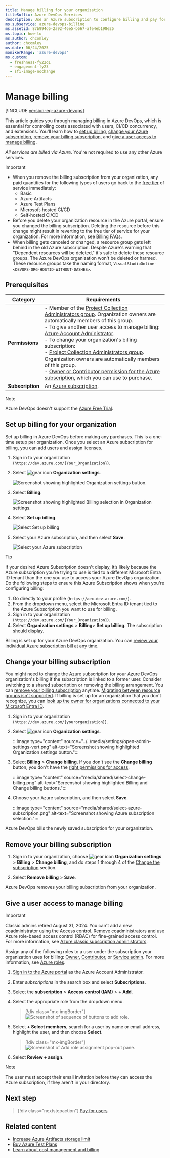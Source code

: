 ```yaml
---
title: Manage billing for your organization
titleSuffix: Azure DevOps Services
description: Use an Azure subscription to configure billing and pay for users, CI/CD concurrency, and extensions for Azure DevOps.
ms.subservice: azure-devops-billing
ms.assetid: 87b994d6-2a92-46e5-b667-afe4eb198e25
ms.topic: how-to
ms.author: chcomley
author: chcomley
ms.date: 06/24/2025
monikerRange: 'azure-devops'
ms.custom:
  - freshness-fy22q1
  - engagement-fy23
  - sfi-image-nochange
---
```


# Manage billing

[!INCLUDE [version-eq-azure-devops](../../includes/version-eq-azure-devops.md)]

This article guides you through managing billing in Azure DevOps, which is essential for controlling costs associated with users, CI/CD concurrency, and extensions. You'll learn how to [set up billing](#set-up-billing-for-your-organization), [change your Azure subscription](#change-your-billing-subscription), [remove your billing subscription](#remove-your-billing-subscription), and [give a user access to manage billing](#give-a-user-access-to-manage-billing).

*All services are billed via Azure*. You're not required to use any other Azure services.

> [!IMPORTANT]
> - When you remove the billing subscription from your organization, any paid quantities for the following types of users go back to the [free tier](billing-faq.yml) of service immediately:
>    - Basic
>    - Azure Artifacts
>    - Azure Test Plans
>    - Microsoft-hosted CI/CD
>    - Self-hosted CI/CD
> - Before you delete your organization resource in the Azure portal, ensure you changed the billing subscription. Deleting the resource before this change might result in reverting to the free tier of service for your organization. For more information, see [Billing FAQs](billing-faq.yml#azure-portal-integration).
> - When billing gets canceled or changed, a resource group gets left behind in the old Azure subscription. Despite Azure's warning that "Dependent resources will be deleted," it's safe to delete these resource groups. The Azure DevOps organization won't be deleted or harmed. These resource groups take the naming format, `VisualStudioOnline-<DEVOPS-ORG-HOSTID-WITHOUT-DASHES>`.

## Prerequisites

| Category | Requirements |
|--------------|-------------|
|**Permissions**| - Member of the [Project Collection Administrators group](../security/look-up-project-collection-administrators.md). Organization owners are automatically members of this group.<br> - To give another user access to manage billing: [Azure Account Administrator](/azure/cost-management-billing/manage/add-change-subscription-administrator).<br>- To change your organization's billing subscription:<br>- [Project Collection Administrators group](../security/look-up-project-collection-administrators.md). Organization owners are automatically members of this group.<br>- [Owner or Contributor permission for the Azure subscription](set-up-billing-for-your-organization-vs.md#give-a-user-access-to-manage-billing), which you can use to purchase.  |
|**Subscription**| An [Azure subscription](https://azure.microsoft.com/pricing/purchase-options/).|

> [!NOTE]
> Azure DevOps doesn't support the [Azure Free Trial](https://azure.microsoft.com/offers/ms-azr-0044p/).

<a name="set-up-billing"></a>

## Set up billing for your organization

Set up billing in Azure DevOps before making any purchases. This is a one-time setup per organization. Once you select an Azure subscription for billing, you can add users and assign licenses.

1. Sign in to your organization (```https://dev.azure.com/{Your_Organization}```).

2. Select ![gear icon](../../media/icons/gear-icon.png) **Organization settings**.

   ![Screenshot showing highlighted Organization settings button.](../../media/settings/open-admin-settings-vert.png)
   
3. Select **Billing**.

   ![Screenshot showing highlighted Billing selection in Organization settings.](media/shared/select-billing-organization-settings.png)
   
4. Select **Set up billing**.

   ![Select Set up billing](media/shared/set-up-billing.png)
   
5. Select your Azure subscription, and then select **Save**.

   ![Select your Azure subscription](media/shared/select-azure-subscription.png)
   
> [!TIP]
> If your desired Azure Subscription doesn't display, it’s likely because the Azure subscription you’re trying to use is tied to a different Microsoft Entra ID tenant than the one you use to access your Azure DevOps organization. Do the following steps to ensure this Azure Subscription shows when you're configuring billing:
> 1. Go directly to your profile (`https://aex.dev.azure.com/`).
> 2. From the dropdown menu, select the Microsoft Entra ID tenant tied to the Azure Subscription you want to use for billing.
> 3. Sign in to your organization (`https://dev.azure.com/{Your_Organization}`).
> 4. Select **Organization settings** > **Billing**> **Set up billing**. The subscription should display.

Billing is set up for your Azure DevOps organization. You can [review your individual Azure subscription bill](/azure/cost-management-billing/understand/review-individual-bill) at any time.

<a id="change-subscription"></a>

## Change your billing subscription

You might need to change the Azure subscription for your Azure DevOps organization's billing if the subscription is linked to a former user. Consider switching to a shared subscription or removing the billing arrangement. You can [remove your billing subscription](#remove-your-billing-subscription) anytime. [Migrating between resource groups isn't supported](billing-faq.yml). If billing is set up for an organization that you don't recognize, you can [look up the owner for organizations connected to your Microsoft Entra ID](../accounts/get-list-of-organizations-connected-to-microsoft-entra-id.md).

1. Sign in to your organization (```https://dev.azure.com/{yourorganization}```).

2. Select ![gear icon](../../media/icons/gear-icon.png) **Organization settings**.

   :::image type="content" source="../../media/settings/open-admin-settings-vert.png" alt-text="Screenshot showing highlighted Organization settings button.":::

3. Select **Billing** > **Change billing**. If you don't see the **Change billing** button, you don't have the [right permissions for access](#prerequisites).

   :::image type="content" source="media/shared/select-change-billing.png" alt-text="Screenshot showing highlighted Billing and Change billing buttons.":::

4. Choose your Azure subscription, and then select **Save**.

   :::image type="content" source="media/shared/select-azure-subscription.png" alt-text="Screenshot showing Azure subscription selection.":::

Azure DevOps bills the newly saved subscription for your organization.

## Remove your billing subscription 

1. Sign in to your organization, choose ![gear icon](../../media/icons/gear-icon.png) **Organization settings** > **Billing** > **Change billing**, and do steps 1 through 4 of the [Change the subscription](#change-subscription) section.

2. Select **Remove billing** > **Save**. 

Azure DevOps removes your billing subscription from your organization.

<a name="add-backup-billing-managers"></a>

## Give a user access to manage billing

> [!IMPORTANT]
> Classic admins retired August 31, 2024. You can't add a new coadministrator using the Access control. Remove coadministrators and use Azure role-based access control (RBAC) for fine-grained access control. For more information, see [Azure classic subscription administrators](/azure/role-based-access-control/classic-administrators).

Assign any of the following roles to a user under the subscription your organization uses for billing: [Owner](/azure/role-based-access-control/built-in-roles#owner), [Contributor](/azure/role-based-access-control/built-in-roles#contributor), or [Service admin](/azure/billing/billing-add-change-azure-subscription-administrator). For more information, see [Azure roles](/azure/role-based-access-control/rbac-and-directory-admin-roles).

1. [Sign in to the Azure portal](https://portal.azure.com/) as the Azure Account Administrator.
2. Enter *subscriptions* in the search box and select **Subscriptions**. 
3. Select the **subscription** > **Access control (IAM)** > **+ Add**.
4. Select the appropriate role from the dropdown menu.

   > [!div class="mx-imgBorder"]  
   > ![Screenshot of sequence of buttons to add role.](media/add-backup-billing-manager/add-role-to-subscription.png)

5. Select **+ Select members**, search for a user by name or email address, highlight the user, and then choose **Select**.

   > [!div class="mx-imgBorder"]  
   > ![Screenshot of Add role assignment pop-out pane.](media/add-backup-billing-manager/add-role-assignment.png)

6. Select **Review + assign**.

> [!NOTE]
> The user must accept their email invitation before they can access the Azure subscription, if they aren't in your directory.

## Next step

> [!div class="nextstepaction"]
> [Pay for users](buy-basic-access-add-users.md)

## Related content

* [Increase Azure Artifacts storage limit](../../artifacts/start-using-azure-artifacts.md#increase-artifacts-storage-limit)
* [Buy Azure Test Plans](buy-basic-access-add-users.md)
* [Learn about cost management and billing](/azure/cost-management-billing/cost-management-billing-overview)
